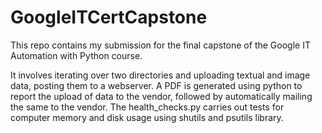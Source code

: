 # GoogleITCertCapstone
This repo contains my submission for the final capstone of the Google IT Automation with Python course.

It involves iterating over two directories and uploading textual and image data, posting them to a webserver.
A PDF is generated using python to report the upload of data to the vendor, followed by automatically mailing the same to the vendor.
The health_checks.py carries out tests for computer memory and disk usage using shutils and psutils library.

   
